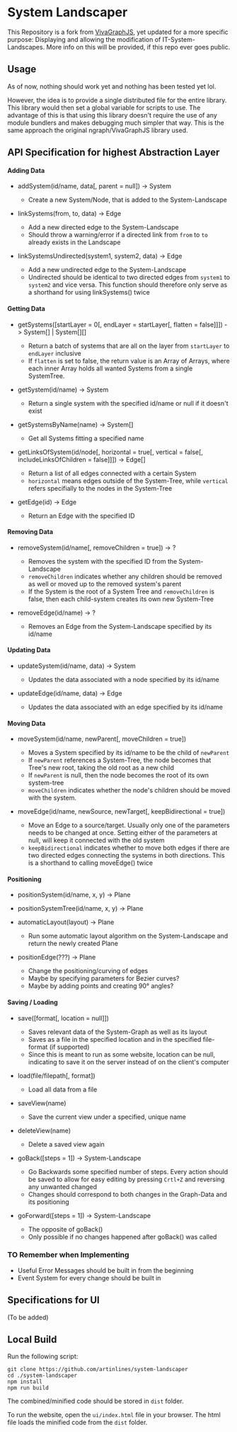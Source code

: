 # System Landscaper

This Repository is a fork from [VivaGraphJS](https://github.com/anvaka/VivaGraphJS), yet updated for a more specific purpose: Displaying and allowing the modification of IT-System-Landscapes. More info on this will be provided, if this repo ever goes public.

## Usage

As of now, nothing should work yet and nothing has been tested yet lol.

However, the idea is to provide a single distributed file for the entire library. This library would then set a global variable for scripts to use. The advantage of this is that using this library doesn't require the use of any module bundlers and makes debugging much simpler that way. This is the same approach the original ngraph/VivaGraphJS library used.

## API Specification for highest Abstraction Layer

#### Adding Data

-   addSystem(id/name, data[, parent = null]) -> System

    -   Create a new System/Node, that is added to the System-Landscape

-   linkSystems(from, to, data) -> Edge

    -   Add a new directed edge to the System-Landscape
    -   Should throw a warning/error if a directed link from `from` to `to` already exists in the Landscape

-   linkSystemsUndirected(system1, system2, data) -> Edge

    -   Add a new undirected edge to the System-Landscape
    -   Undirected should be identical to two directed edges from `system1` to `system2` and vice versa. This function should therefore only serve as a shorthand for using linkSystems() twice

#### Getting Data

-   getSystems([startLayer = 0[, endLayer = startLayer[, flatten = false]]]) -> System[] | System[][]

    -   Return a batch of systems that are all on the layer from `startLayer` to `endLayer` inclusive
    -   If `flatten` is set to false, the return value is an Array of Arrays, where each inner Array holds all wanted Systems from a single SystemTree.

-   getSystem(id/name) -> System

    -   Return a single system with the specified id/name or null if it doesn't exist

-   getSystemsByName(name) -> System[]

    -   Get all Systems fitting a specified name

-   getLinksOfSystem(id/node[, horizontal = true[, vertical = false[, includeLinksOfChildren = false]]]) -> Edge[]

    -   Return a list of all edges connected with a certain System
    -   `horizontal` means edges outside of the System-Tree, while `vertical` refers specifially to the nodes in the System-Tree

-   getEdge(id) -> Edge
    -   Return an Edge with the specified ID

#### Removing Data

-   removeSystem(id/name[, removeChildren = true]) -> ?

    -   Removes the system with the specified ID from the System-Landscape
    -   `removeChildren` indicates whether any children should be removed as well or moved up to the removed system's parent
    -   If the System is the root of a System Tree and `removeChildren` is false, then each child-system creates its own new System-Tree

-   removeEdge(id/name) -> ?

    -   Removes an Edge from the System-Landscape specified by its id/name

#### Updating Data

-   updateSystem(id/name, data) -> System

    -   Updates the data associated with a node specified by its id/name

-   updateEdge(id/name, data) -> Edge

    -   Updates the data associated with an edge specified by its id/name

#### Moving Data

-   moveSystem(id/name, newParent[, moveChildren = true])

    -   Moves a System specified by its id/name to be the child of `newParent`
    -   If `newParent` references a System-Tree, the node becomes that Tree's new root, taking the old root as a new child
    -   If `newParent` is null, then the node becomes the root of its own system-tree
    -   `moveChildren` indicates whether the node's children should be moved with the system.

-   moveEdge(id/name, newSource, newTarget[, keepBidirectional = true])
    -   Move an Edge to a source/target. Usually only one of the parameters needs to be changed at once. Setting either of the parameters at null, will keep it connected with the old system
    -   `keepBidirectional` indicates whether to move both edges if there are two directed edges connecting the systems in both directions. This is a shorthand to calling moveEdge() twice

#### Positioning

-   positionSystem(id/name, x, y) -> Plane

-   positionSystemTree(id/name, x, y) -> Plane

-   automaticLayout(layout) -> Plane

    -   Run some automatic layout algorithm on the System-Landscape and return the newly created Plane

-   positionEdge(???) -> Plane

    -   Change the positioning/curving of edges
    -   Maybe by specifying parameters for Bezier curves?
    -   Maybe by adding points and creating 90° angles?

#### Saving / Loading

-   save([format[, location = null]])

    -   Saves relevant data of the System-Graph as well as its layout
    -   Saves as a file in the specified location and in the specified file-format (if supported)
    -   Since this is meant to run as some website, location can be null, indicating to save it on the server instead of on the client's computer

-   load(file/filepath[, format])

    -   Load all data from a file

-   saveView(name)

    -   Save the current view under a specified, unique name

-   deleteView(name)

    -   Delete a saved view again

-   goBack([steps = 1]) -> System-Landscape

    -   Go Backwards some specified number of steps. Every action should be saved to allow for easy editing by pressing `Crtl+Z` and reversing any unwanted changed
    -   Changes should correspond to both changes in the Graph-Data and its positioning

-   goForward([steps = 1]) -> System-Landscape

    -   The opposite of goBack()
    -   Only possible if no changes happened after goBack() was called

### TO Remember when Implementing

-   Useful Error Messages should be built in from the beginning
-   Event System for every change should be built in

## Specifications for UI

(To be added)

## Local Build

Run the following script:

```
git clone https://github.com/artinlines/system-landscaper
cd ./system-landscaper
npm install
npm run build
```

The combined/minified code should be stored in `dist` folder.

To run the website, open the `ui/index.html` file in your browser. The html file loads the minified code from the `dist` folder.
